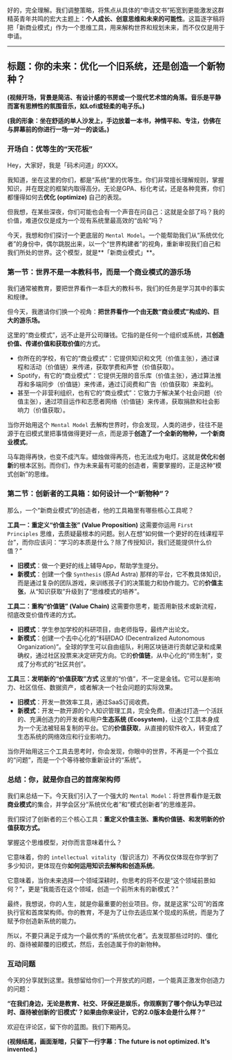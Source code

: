 好的，完全理解。我们调整策略，将焦点从具体的“申请文书”拓宽到更能激发这群精英青年共鸣的宏大主题上：**个人成长、创意思维和未来的可能性**。这篇逐字稿将把「新商业模式」作为一个思维工具，用来解构世界和规划未来，而不仅仅是用于申请。

---

## **标题：你的未来：优化一个旧系统，还是创造一个新物种？**

**(视频开场，背景是简洁、有设计感的书房或一个现代艺术馆的角落。音乐是平静而富有思辨性的氛围音乐，如Lofi或轻柔的电子乐。)**

**(我的形象：坐在舒适的单人沙发上，手边放着一本书，神情平和、专注，仿佛在与屏幕前的你进行一场一对一的谈话。)**

### **开场白：优等生的“天花板”**

Hey，大家好，我是「码术问道」的XXX。

我知道，坐在这里的你们，都是“系统”里的优等生。你们非常擅长理解规则，掌握知识，并在既定的框架内取得高分。无论是GPA、标化考试，还是各种竞赛，你们都懂得如何去**优化 (optimize)** 自己的表现。

但我想，在某些深夜，你们可能也会有一个声音在问自己：这就是全部了吗？我的价值，难道仅仅是成为一个现有系统里最高效的“齿轮”吗？

今天，我想和你们探讨一个更底层的 `Mental Model`。一个能帮助我们从“系统优化者”的身份中，偶尔跳脱出来，以一个“世界构建者”的视角，重新审视我们自己和我们所处的世界。这个模型，就是**「新商业模式」**。

### **第一节：世界不是一本教科书，而是一个商业模式的游乐场**

我们通常被教育，要把世界看作一本巨大的教科书，我们的任务是学习其中的事实和规律。

但今天，我邀请你们换一个视角：**把世界看作一个由无数“商业模式”构成的、巨大的游乐场。**

这里的“商业模式”，远不止是开公司赚钱。它指的是任何一个组织或系统，其**创造价值、传递价值和获取价值**的方式。

*   你所在的学校，有它的“商业模式”：它提供知识和文凭（价值主张），通过课程和活动（价值链）来传递，获取学费和声誉（价值获取）。
*   Spotify，有它的“商业模式”：它提供无限的音乐库（价值主张），通过算法推荐和多端同步（价值链）来传递，通过订阅费和广告（价值获取）来盈利。
*   甚至一个非营利组织，也有它的“商业模式”：它致力于解决某个社会问题（价值主张），通过项目运作和志愿者网络（价值链）来传递，获取捐款和社会影响力（价值获取）。

当你开始用这个 `Mental Model` 去解构世界时，你会发现，人类的进步，往往不是源于在旧模式里把事情做得更好一点，而是源于**创造了一个全新的物种，一个新商业模式**。

马车跑得再快，也变不成汽车。蜡烛做得再亮，也无法成为电灯。这就是**优化**和**创新**的根本区别。而你们，作为未来最有可能的创造者，需要掌握的，正是这种“模式创新”的思维。

### **第二节：创新者的工具箱：如何设计一个“新物种”？**

那么，一个“新商业模式”的创造者，他的工具箱里有哪些核心工具呢？

**工具一：重定义“价值主张” (Value Proposition)**
这需要你运用 `First Principles` 思维，去质疑最根本的问题。别人在想“如何做一个更好的在线课程平台”，而你应该问：“学习的本质是什么？除了传授知识，我们还能提供什么价值？”

*   **旧模式**：做一个更好的线上辅导App，帮助学生提分。
*   **新模式**：创建一个像 `Synthesis` (原Ad Astra) 那样的平台，它不教具体知识，而是通过复杂的团队游戏，来训练孩子们的决策能力和协作能力。它的**价值主张**，从“知识获取”升级到了“思维模式的培养”。

**工具二：重构“价值链” (Value Chain)**
这需要你思考，能否用新技术或新流程，彻底改变价值传递的方式。

*   **旧模式**：学生参加学校的科研项目，由老师指导，最终产出论文。
*   **新模式**：创建一个去中心化的“科研DAO (Decentralized Autonomous Organization)”。全球的学生可以自由组队，利用区块链进行贡献记录和成果确权，通过社区投票来决定研究方向。它的**价值链**，从中心化的“师生制”，变成了分布式的“社区共创”。

**工具三：发明新的“价值获取”方式**
这里的“价值”，不一定是金钱。它可以是影响力、社区信任、数据资产，或者解决一个社会问题的实际效果。

*   **旧模式**：开发一款效率工具，通过SaaS订阅收费。
*   **新模式**：开发一款开源的个人知识管理工具，完全免费。但通过打造一个活跃的、充满创造力的开发者和用户**生态系统 (Ecosystem)**，让这个工具本身成为一个无法被轻易复制的平台。它的**价值获取**，从直接的软件收入，转变成了生态系统的网络效应和行业影响力。

当你开始用这三个工具去思考时，你会发现，你眼中的世界，不再是一个个孤立的“问题”，而是一个个等待被你重新设计的“系统”。

### **总结：你，就是你自己的首席架构师**

我们来总结一下。今天我们引入了一个强大的 `Mental Model`：将世界看作是无数**商业模式**的集合，并学会区分“系统优化者”和“模式创新者”的思维差异。

我们探讨了创新者的三个核心工具：**重定义价值主张、重构价值链、和发明新的价值获取方式。**

掌握这个思维模型，对你而言意味着什么？

它意味着，你的 `intellectual vitality`（智识活力）不再仅仅体现在你学到了多少知识，更体现在你**如何运用知识去解构和创造系统**。

它意味着，当你未来选择一个领域深耕时，你思考的将不仅是“这个领域前景如何？”，更是“我能否在这个领域，创造一个前所未有的新模式？”

最终，我想说，你的人生，就是你最重要的创业项目。你，就是这家“公司”的首席执行官和首席架构师。你的教育，不是为了让你去适应某个现成的系统，而是为了赋予你创造新系统的能力。

所以，不要只满足于成为一个最优秀的“系统优化者”。去发现那些过时的、僵化的、亟待被颠覆的旧模式，然后，去创造属于你的新物种。

### **互动问题**

今天的分享就到这里。我想留给你们一个开放式的问题，一个能真正激发你创造力的问题：

**“在我们身边，无论是教育、社交、环保还是娱乐，你观察到了哪个你认为早已过时、亟待被创新的‘旧模式’？如果由你来设计，它的2.0版本会是什么样？”**

欢迎在评论区，留下你的蓝图。我们下期再见。

**(视频结尾，画面渐暗，只留下一行字幕：The future is not optimized. It's invented.)**